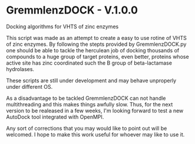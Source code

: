 # GremmlenzDOCK - V.1.0.0
Docking algorithms for VHTS of zinc enzymes

This script was made as an attempt to create a easy to use rotine of VHTS of zinc enzymes. By following the stepts provided by GremmlenzDOCK.py one should be able to tackle the herculean job of docking thousands of compounds to a huge group of target proteins, even better, proteins whose active site has zinc coordinated such the B group of beta-lactamase hydrolases.

These scripts are still under development and may behave unproperly under different OS.

As a disadvantage to be tackled GremmlenzDOCK can not handle multithreading and this makes things awfully slow. Thus, for the next version to be realeased in a few weeks, I'm looking forward to test a new AutoDock tool integrated with OpenMPI.

Any sort of corrections that you may would like to point out will be welcomed. I hope to make this work useful for whoever may like to use it.
